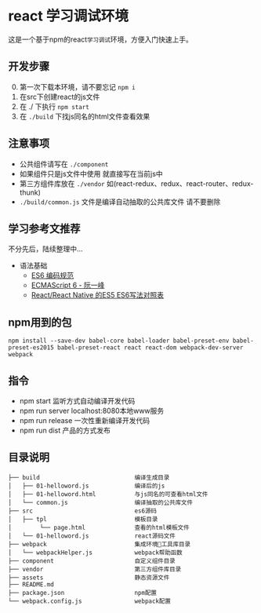 # react 学习调试环境

这是一个基于npm的react`学习调试`环境，方便入门快速上手。

## 开发步骤

0. 第一次下载本环境，请不要忘记 `npm i`
1. 在src下创建react的js文件
2. 在 ./ 下执行 `npm start`
3. 在 `./build` 下找js同名的html文件查看效果

## 注意事项

- 公共组件请写在 `./component`
- 如果组件只是js文件中使用 就直接写在当前js中
- 第三方组件库放在 `./vendor` 如(react-redux、redux、react-router、redux-thunk)
- `./build/common.js` 文件是编译自动抽取的公共库文件 请不要删除

## 学习参考文推荐

不分先后，陆续整理中...

- 语法基础
    - [ES6 编码规范](https://github.com/yuche/javascript)
    - [ECMAScript 6 - 阮一峰](http://es6.ruanyifeng.com/)
    - [React/React Native 的ES5 ES6写法对照表](http://bbs.reactnative.cn/topic/15/react-react-native-%E7%9A%84es5-es6%E5%86%99%E6%B3%95%E5%AF%B9%E7%85%A7%E8%A1%A8)

## npm用到的包

```
npm install --save-dev babel-core babel-loader babel-preset-env babel-preset-es2015 babel-preset-react react react-dom webpack-dev-server webpack
```

## 指令

- npm start         监听方式自动编译开发代码
- npm run server    localhost:8080本地www服务
- npm run release   一次性重新编译开发代码
- npm run dist      产品的方式发布

## 目录说明

```
├── build                           编译生成目录
│   ├── 01-helloword.js             编译后的js
│   ├── 01-helloword.html           与js同名的可查看html文件
│   └── common.js                   编译抽取的公共库文件
├── src                             es6源码
│   ├── tpl                         模板目录
│        └── page.html              查看的html模板文件
│   └── 01-helloword.js             react源码文件
├── webpack                         集成环境工具库目录
│   └── webpackHelper.js            webpack帮助函数
├── component                       自定义组件目录
├── vendor                          第三方组件库目录
├── assets                          静态资源文件                                                
├── README.md
├── package.json                    npm配置
└── webpack.config.js               webpack配置
```

